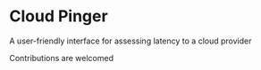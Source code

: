# Cloud Pinger

A user-friendly interface for assessing latency to a cloud provider

Contributions are welcomed

